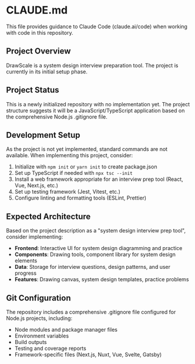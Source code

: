 # CLAUDE.md

This file provides guidance to Claude Code (claude.ai/code) when working with code in this repository.

## Project Overview

DrawScale is a system design interview preparation tool. The project is currently in its initial setup phase.

## Project Status

This is a newly initialized repository with no implementation yet. The project structure suggests it will be a JavaScript/TypeScript application based on the comprehensive Node.js .gitignore file.

## Development Setup

As the project is not yet implemented, standard commands are not available. When implementing this project, consider:

1. Initialize with `npm init` or `yarn init` to create package.json
2. Set up TypeScript if needed with `npx tsc --init`
3. Install a web framework appropriate for an interview prep tool (React, Vue, Next.js, etc.)
4. Set up testing framework (Jest, Vitest, etc.)
5. Configure linting and formatting tools (ESLint, Prettier)

## Expected Architecture

Based on the project description as a "system design interview prep tool", consider implementing:

- **Frontend**: Interactive UI for system design diagramming and practice
- **Components**: Drawing tools, component library for system design elements
- **Data**: Storage for interview questions, design patterns, and user progress
- **Features**: Drawing canvas, system design templates, practice problems

## Git Configuration

The repository includes a comprehensive .gitignore file configured for Node.js projects, including:
- Node modules and package manager files
- Environment variables
- Build outputs
- Testing and coverage reports
- Framework-specific files (Next.js, Nuxt, Vue, Svelte, Gatsby)